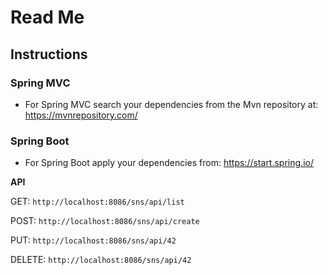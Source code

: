 # Read Me

## Instructions

### Spring MVC
- For Spring MVC search your dependencies from the Mvn repository at:
<https://mvnrepository.com/>

### Spring Boot
- For Spring Boot apply your dependencies from:
<https://start.spring.io/>

**API**

GET: `http://localhost:8086/sns/api/list`

POST: `http://localhost:8086/sns/api/create`

PUT: `http://localhost:8086/sns/api/42`

DELETE: `http://localhost:8086/sns/api/42`
